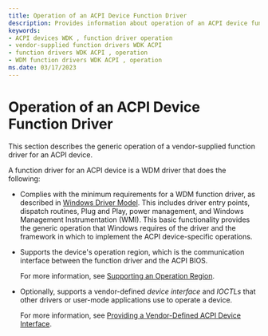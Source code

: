 ```yaml
---
title: Operation of an ACPI Device Function Driver
description: Provides information about operation of an ACPI device function driver
keywords:
- ACPI devices WDK , function driver operation
- vendor-supplied function drivers WDK ACPI
- function drivers WDK ACPI , operation
- WDM function drivers WDK ACPI , operation
ms.date: 03/17/2023
---
```


# Operation of an ACPI Device Function Driver

This section describes the generic operation of a vendor-supplied function driver for an ACPI device.

A function driver for an ACPI device is a WDM driver that does the following:

- Complies with the minimum requirements for a WDM function driver, as described in [Windows Driver Model](../kernel/introduction-to-wdm.md). This includes driver entry points, dispatch routines, Plug and Play, power management, and Windows Management Instrumentation (WMI). This basic functionality provides the generic operation that Windows requires of the driver and the framework in which to implement the ACPI device-specific operations.

- Supports the device's operation region, which is the communication interface between the function driver and the ACPI BIOS.

    For more information, see [Supporting an Operation Region](supporting-an-operation-region.md).

- Optionally, supports a vendor-defined *device interface* and *IOCTLs* that other drivers or user-mode applications use to operate a device.

    For more information, see [Providing a Vendor-Defined ACPI Device Interface](providing-a-vendor-defined-acpi-device-interface.md).
